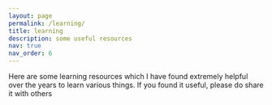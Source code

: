 ```yaml
---
layout: page
permalink: /learning/
title: learning
description: some useful resources
nav: true
nav_order: 6
---
```


Here are some learning resources which I have found extremely helpful over the years to learn various things. If you found it useful, please do share it with others
